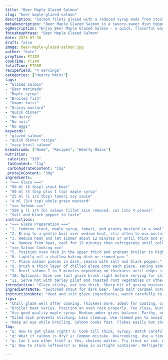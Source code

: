 ```yaml
---
title: "Beer Maple Glazed Salmon"
slug: "beer-maple-glazed-salmon"
description: "Salmon filets glazed with a reduced syrup made from stout beer, maple syrup, tamari, and grainy mustard. The glaze gets thick and sticky, brushed onto salmon before broiling. Cook times adjusted slightly for even cooking. Filets seasoned with salt and pepper, broiled until flaky yet moist. Served alongside a simple barley pilaf with roasted root vegetables. Dark beer and tamari swap for added depth and a subtle umami twist. Quick glaze prep, chill till cool before using. A savory-sweet glaze with a hint of tangy mustard seeds. Crisp top. Aromatic, bold flavors. No dairy, nuts, eggs. Easy broil method."
metaDescription: "Beer Maple Glazed Salmon is a savory-sweet dish topped with a rich glaze for an aromatic, bold flavor that enhances the flaky salmon"
ogDescription: "Enjoy Beer Maple Glazed Salmon - a quick, flavorful way to prepare fish with a tangy, sticky glaze that impresses any palate"
focusKeyphrase: "Beer Maple Glazed Salmon"
date: 2025-07-30
draft: false
image: beer-maple-glazed-salmon.jpg
author: "Kate"
prepTime: PT12M
cookTime: PT14M
totalTime: PT26M
recipeYield: "4 servings"
categories: ["Hearty Mains"]
tags:
- "Glazed salmon"
- "Beer marinade"
- "Maple syrup"
- "Broiled fish"
- "Umami twist"
- "Grainy mustard"
- "Quick dinner"
- "No dairy"
- "No nuts"
- "No eggs"
keywords:
- "glazed salmon"
- "quick dinner recipe"
- "easy broil salmon"
breadcrumb: ["Home", "Recipes", "Hearty Mains"]
nutrition: 
 calories: "320"
 fatContent: "11g"
 carbohydrateContent: "15g"
 proteinContent: "38g"
ingredients:
- "=== Glaze ==="
- "90 ml (6 tbsp) stout beer"
- "80 ml (5 tbsp plus 1 tsp) maple syrup"
- "25 ml (1 1/2 tbsp) tamari soy sauce"
- "4 ml (3/4 tsp) whole grain mustard"
- "=== Salmon ==="
- "550 g (1 1/4 lb) salmon fillet skin removed, cut into 4 pieces"
- "Salt and black pepper to taste"
instructions:
- "=== Glaze Preparation ==="
- "1. Combine stout, maple syrup, tamari, and grainy mustard in a small pot."
- "2. Bring to a gentle boil over medium heat, stir often to mix mustard seeds and dissolve ingredients."
- "3. Reduce heat and let simmer about 12 minutes or until thick and syrupy, almost jam-like consistency."
- "4. Remove from heat, cool for 15 minutes then refrigerate until cold and slightly firmer."
- "=== Salmon Cooking ==="
- "5. Position oven rack in the upper third and preheat broiler to high."
- "6. Lightly oil a shallow baking dish or rimmed pan."
- "7. Place salmon pieces in dish, season with salt and black pepper."
- "8. Brush a thick layer of chilled glaze onto each piece, saving some glaze for serving."
- "9. Broil salmon 7 to 9 minutes depending on thickness until edges start to caramelize and flesh flakes easily."
- "10. Optional: Give one last glaze brush right before serving for shine and flavor boost."
- "11. Serve hot with barley pilaf and roasted root vegetables or other simple grains and veg."
introduction: "Glaze sticky, not too thick. Sharp hit of grainy mustard seeds. Beer adds bitterness that cuts the maple. Layers of flavors — sweet, umami, tangy, smoky. Salmon flaky, juicy inside. Broiling quick, no fuss. The sauce reduces to a syrup you want to slather, not drown. Dark stout and tamari play well together, richer than soy and pale ale originally in mind. Salmon comes out glossy, crackling on top. Good with any roasted root veg — carrots, parsnips. Barley pilaf fills the plate, chewy contrast. No dairy, nuts, eggs here. Clean, straightforward. No fancy gadgets. Time to get sticky fingers."
ingredientsNote: "Switched stout for dark beer, lends malt caramel notes plus smoke over regular black beer. Tamari instead of soy sauce—deeper, less salty, more umami. Grainy mustard for texture and bursts from mustard seeds, replacing smooth Dijon. Reduced liquid quantities to avoid runny glaze. Salmon quantity cut slightly to maintain balance with thicker glaze. Keep sauce cold until brushing so it coats well and doesn’t drip. Use skinless filets, uniform size for even cooking. Salt and pepper season simply, nothing else needed. Good quality maple syrup preferred, medium amber for balance between sweetness and earthiness. No added oils in glaze, just natural ingredients. Convenient, creates a versatile glaze usable for other proteins too."
instructionsNote: "Heat and stir glaze ingredients, watch carefully to avoid burning. Simmer until thick—thickness cues: slow drip from spoon, syrupy but pourable at room temp. Cool fully then chill, the glaze firms and thickens for better coating. Broiler placement crucial — too close, burns glaze; too far, no caramelization. Oiled baking dish prevents sticking, supports even cook. Brush glaze generously before broiling and optionally after — glossy finish, concentrated flavor. Cooking time shifts ±1-2 minutes depending on filet thickness. Salmon is done when it flakes easily but still moist inside, bright pink. Let rest briefly before serving so glaze sets, flavors meld. Barley pilaf cooked separately, paired with slow-roasted root veg to keep plate rustic. Don’t overbrush glaze during cook, might drip or burn."
tips:
- "Chill glaze well after cooking. Thickens more. Ideal for coating. Cold glaze sticks better. Saves mess. Brush it on generously. Check thickness before broiling. Should string from spoon but not drip."
- "Broiler heat varies. Position an oven rack properly. Too close, burns edges. Too far, no crisp top. Salmon pieces should be similar size. For even cooking, ensure uniform thickness. 1 inch ideal generally."
- "Use good quality maple syrup. Medium amber gives balance. Earthy, not overly sweet. Grainy mustard brings texture. The seeds burst. Cuts sweetness from syrup with tangy punch. Measure accurately for best results."
- "Oiled dish prevents sticking. Less cleanup. Use rimmed pan to avoid glaze drips. Essential for catching juices. Don’t overcrowd salmon pieces. Each needs space. Let heat circulate for even broiling."
- "Keep an eye while broiling. Salmon cooks fast. Flakes easily but should stay moist. Cook times can shift depending on thickness. Monitor closely for best results. Use fork to check doneness. Rest before serving."
faq:
- "q: How to get glaze right? a: Cook till thick, syrupy. Watch carefully. Avoid burning. It needs cool down time. Helps firm. Brush it cold. Easy application. Don’t rush this step."
- "q: What if salmon is dry? a: Common mistake. Overcooking. Use a timer. Broil just till flakes appear. Salmon holds moisture well. Rest after cooking. Let flavors meld before you serve."
- "q: Can I use other fish? a: Yes, choices matter. Try trout or cod. Cooking times vary. Flaky, tender. Adjust glaze quantity as needed. Fish type could change texture too."
- "q: How to store leftovers? a: Keep in airtight container. Refrigerate for up to two days. Reheat gentle. Use oven or microwave. Avoid drying out. Cover with moisture for better results."

---
```

